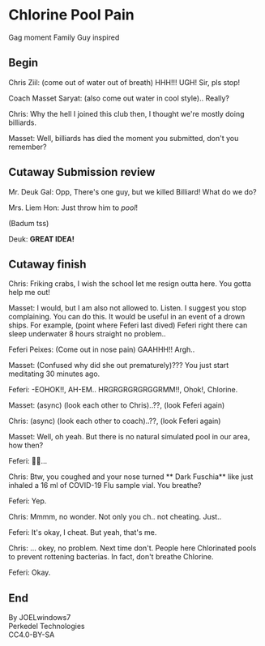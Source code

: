 # Chlorine Pool Pain

Gag moment Family Guy inspired

## Begin

Chris Ziil: (come out of water out of breath) HHH!!! UGH! Sir, pls stop!

Coach Masset Saryat: (also come out water in cool style).. Really?

Chris: Why the hell I joined this club then, I thought we're mostly doing billiards.

Masset: Well, billiards has died the moment you submitted, don't you remember?

## Cutaway Submission review

Mr. Deuk Gal: Opp, There's one guy, but we killed Billiard! What do we do?

Mrs. Liem Hon: Just throw him to *pool*!

(Badum tss)

Deuk: **GREAT IDEA!**

## Cutaway finish

Chris: Friking crabs, I wish the school let me resign outta here. You gotta help me out!

Masset: I would, but I am also not allowed to. Listen. I suggest you stop complaining. You can do this. It would be useful in an event of a drown ships. For example, (point where Feferi last dived) Feferi right there can sleep underwater 8 hours straight no problem..

Feferi Peixes: (Come out in nose pain) GAAHHH!! Argh..

Masset: (Confused why did she out prematurely)??? You just start meditating 30 minutes ago.

Feferi: -EOHOK!!, AH-EM.. HRGRGRGRGRGGRMM!!, Ohok!, Chlorine.

Masset: (async) (look each other to Chris)..??, (look Feferi again)

Chris: (async) (look each other to coach)..??, (look Feferi again)

Masset: Well, oh yeah. But there is no natural simulated pool in our area, how then?

Feferi: 🤷‍♀️...

Chris: Btw, you coughed and your nose turned ** Dark Fuschia** like just inhaled a 16 ml of COVID-19 Flu sample vial. You breathe?

Feferi: Yep.

Chris: Mmmm, no wonder. Not only you ch.. not cheating. Just..

Feferi: It's okay, I cheat. But yeah, that's me.

Chris: ... okey, no problem. Next time don't. People here Chlorinated pools to prevent rottening bacterias. In fact, don't breathe Chlorine.

Feferi: Okay.

## End

By JOELwindows7  
Perkedel Technologies  
CC4.0-BY-SA